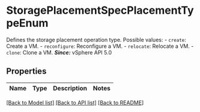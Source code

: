 # StoragePlacementSpecPlacementTypeEnum

Defines the storage placement operation type.  Possible values: - `create`: Create a VM. - `reconfigure`: Reconfigure a VM. - `relocate`: Relocate a VM. - `clone`: Clone a VM.    ***Since:*** vSphere API 5.0 

## Properties
Name | Type | Description | Notes
------------ | ------------- | ------------- | -------------

[[Back to Model list]](../README.md#documentation-for-models) [[Back to API list]](../README.md#documentation-for-api-endpoints) [[Back to README]](../README.md)


